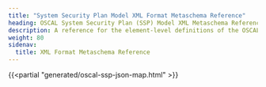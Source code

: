 ```yaml
---
title: "System Security Plan Model XML Format Metaschema Reference"
heading: OSCAL System Security Plan (SSP) Model XML Metaschema Reference
description: A reference for the element-level definitions of the OSCAL System Security Plan model XML format derived from the SSP metaschema.
weight: 80
sidenav:
  title: XML Format Metaschema Reference
---
```


<!-- DO NOT REMOVE. Generated text below -->
{{<partial "generated/oscal-ssp-json-map.html" >}}
